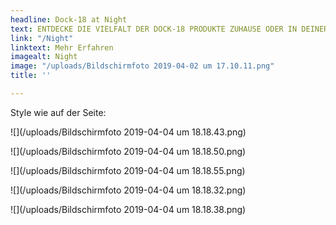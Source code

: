 ```yaml
---
headline: Dock-18 at Night
text: ENTDECKE DIE VIELFALT DER DOCK-18 PRODUKTE ZUHAUSE ODER IN DEINER BAR
link: "/Night"
linktext: Mehr Erfahren
imagealt: Night
image: "/uploads/Bildschirmfoto 2019-04-02 um 17.10.11.png"
title: ''

---
```

Style wie auf der Seite: 

![](/uploads/Bildschirmfoto 2019-04-04 um 18.18.43.png)

![](/uploads/Bildschirmfoto 2019-04-04 um 18.18.50.png)

![](/uploads/Bildschirmfoto 2019-04-04 um 18.18.55.png)

![](/uploads/Bildschirmfoto 2019-04-04 um 18.18.32.png)

![](/uploads/Bildschirmfoto 2019-04-04 um 18.18.38.png)